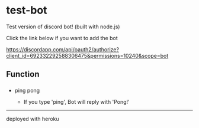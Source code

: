 # test-bot
Test version of discord bot! (built with node.js)

Click the link below if you want to add the bot

https://discordapp.com/api/oauth2/authorize?client_id=692332292588306475&permissions=10240&scope=bot

## Function

### <Commands>

- ping pong

  - If you type 'ping', Bot will reply with 'Pong!'









---
deployed with heroku
